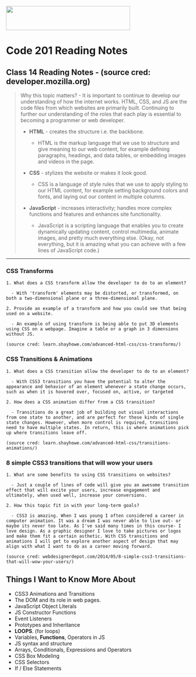 <img src="https://members-csforall.imgix.net/members/logos/code-fellows-logo-horizontal-2-color-black.png" width="340" height="66">  

# Code 201 Reading Notes

## Class 14 Reading Notes - (source cred: developer.mozilla.org)  

> Why this topic matters? - It is important to continue to develop our understanding of how the internet works. HTML, CSS, and JS are the code files from which websites are primarily built. Continuing to further our understanding of the roles that each play is essential to becoming a programmer or web developer.
>
> - **HTML** - creates the structure i.e. the backbone.
>   - HTML is the markup language that we use to structure and give meaning to our web content, for example defining paragraphs, headings, and data tables, or embedding images and videos in the page.
> - **CSS** - stylizes the website or makes it look good.
>  
>   - CSS is a language of style rules that we use to apply styling to our HTML content, for example setting background colors and fonts, and laying out our content in multiple columns.
> - **JavaScript** - increases interactivity; handles more complex functions and features and enhances site functionality.
>  
>   - JavaScript is a scripting language that enables you to create dynamically updating content, control multimedia, animate images, and pretty much everything else. (Okay, not everything, but it is amazing what you can achieve with a few lines of JavaScript code.)
>  
---

### CSS Transforms

```
1. What does a CSS transform allow the developer to do to an element?

  - With 'transform' elements may be distorted, or transformed, on both a two-dimensional plane or a three-dimensional plane.

2. Provide an example of a transform and how you could see that being used on a website.

  - An example of using transform is being able to put 3D elements using CSS on a webpage. Imagine a table or a graph in 3 dimensions without JS.

(source cred: learn.shayhowe.com/advanced-html-css/css-transforms/)
```

### CSS Transitions & Animations

```
1. What does a CSS transition allow the developer to do to an element?

  - With CSS3 transitions you have the potential to alter the appearance and behavior of an element whenever a state change occurs, such as when it is hovered over, focused on, active, or targeted

2. How does a CSS animation differ from a CSS transition?

  - Transitions do a great job of building out visual interactions from one state to another, and are perfect for these kinds of single state changes. However, when more control is required, transitions need to have multiple states. In return, this is where animations pick up where transitions leave off.

(source cred: learn.shayhowe.com/advanced-html-css/transitions-animations/)
```

### 8 simple CSS3 transitions that will wow your users

```
1. What are some benefits to using CSS transitions on websites?

  - Just a couple of lines of code will give you an awesome transition effect that will excite your users, increase engagement and ultimately, when used well, increase your conversions.

2. How this topic fit in with your long-term goals?

  - CSS3 is amazing. When I was young I often considered a career in computer animation. It was a dream I was never able to live out- or maybe its never too late. As I've said many times in this course- I love design. As a graphic designer I love to take pictures or logos and make them fit a certain asthetic. With CSS transitions and animations I will get to explore another aspect of design that may align with what I want to do as a career moving forward.

(source cred: webdesignerdepot.com/2014/05/8-simple-css3-transitions-that-will-wow-your-users/)
```

## Things I Want to Know More About

- CSS3 Animations and Transitions
- The DOM and its role in web pages.
- JavaScript Object Literals
- JS Constructor Functions
- Event Listeners
- Prototypes and Inheritance
- **LOOPS**. (for loops)
- Variables, **Functions**, Operators in JS
- JS syntax and structure
- Arrays, Conditionals, Expressions and Operators
- CSS Box Modeling
- CSS Selectors
- If / Else Statements
